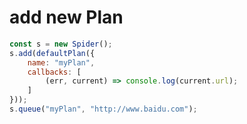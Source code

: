 # add new Plan
```javascript
const s = new Spider();
s.add(defaultPlan({
    name: "myPlan",
    callbacks: [
        (err, current) => console.log(current.url);
    ]
}));
s.queue("myPlan", "http://www.baidu.com");
```
